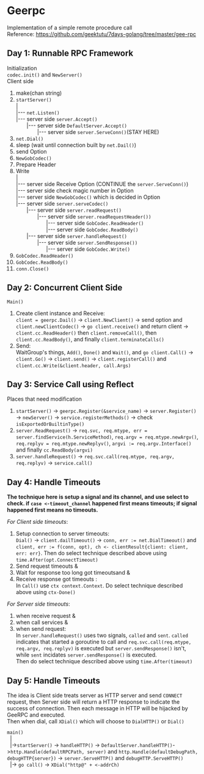# Geerpc
Implementation of a simple remote procedure call <br>
Reference: https://github.com/geektutu/7days-golang/tree/master/gee-rpc

## Day 1: Runnable RPC Framework<br> ##
Initialization<br>
`codec.init()` and `NewServer()` <br>
Client side
1. make(chan string)
2. `startServer()`<br>
   |<br>
   |--- `net.Listen()`<br>
   |--- server side `server.Accept()`<br>
   &nbsp;&nbsp;&nbsp;&nbsp;&nbsp;&nbsp;&nbsp;|--- server side `DefaultServer.Accept()`<br>
   &nbsp;&nbsp;&nbsp;&nbsp;&nbsp;&nbsp;&nbsp;&nbsp;&nbsp;&nbsp;&nbsp;&nbsp;&nbsp;&nbsp;|--- server side `server.ServeConn()`(STAY HERE) <br> 
3. `net.Dial()`<br>
4. sleep (wait until connection built by `net.Dail()`)
5. send Option
6. `NewGobCodec()`
7. Prepare Header
8. Write<br>
   |<br>
   |--- server side Receive Option (CONTINUE the `server.ServeConn()`)<br>
   |--- server side check magic number in Option<br>
   |--- server side `NewGobCodec()` which is decided in Option <br>
   |--- server side `server.serveCodec()`<br>
   &nbsp;&nbsp;&nbsp;&nbsp;&nbsp;&nbsp;&nbsp;|--- server side `server.readRequest()`<br>
   &nbsp;&nbsp;&nbsp;&nbsp;&nbsp;&nbsp;&nbsp;&nbsp;&nbsp;&nbsp;&nbsp;&nbsp;&nbsp;&nbsp;|--- server side `server.readRequestHeader())`<br>
   &nbsp;&nbsp;&nbsp;&nbsp;&nbsp;&nbsp;&nbsp;&nbsp;&nbsp;&nbsp;&nbsp;&nbsp;&nbsp;&nbsp;&nbsp;&nbsp;&nbsp;&nbsp;&nbsp;&nbsp;|--- server side `GobCodec.ReadHeader()`<br>
   &nbsp;&nbsp;&nbsp;&nbsp;&nbsp;&nbsp;&nbsp;&nbsp;&nbsp;&nbsp;&nbsp;&nbsp;&nbsp;&nbsp;&nbsp;&nbsp;&nbsp;&nbsp;&nbsp;&nbsp;|--- server side `GobCodec.ReadBody()`<br>
   &nbsp;&nbsp;&nbsp;&nbsp;&nbsp;&nbsp;&nbsp;|--- server side `server.handleRequest()`<br>
   &nbsp;&nbsp;&nbsp;&nbsp;&nbsp;&nbsp;&nbsp;&nbsp;&nbsp;&nbsp;&nbsp;&nbsp;&nbsp;&nbsp;|--- server side `server.SendResponse())`<br>
   &nbsp;&nbsp;&nbsp;&nbsp;&nbsp;&nbsp;&nbsp;&nbsp;&nbsp;&nbsp;&nbsp;&nbsp;&nbsp;&nbsp;&nbsp;&nbsp;&nbsp;&nbsp;&nbsp;&nbsp;|--- server side `GobCodec.Write()`<br>
9. `GobCodec.ReadHeader()`
10. `GobCodec.ReadBody()`
11. `conn.Close()`

## Day 2: Concurrent Client Side <br> ## 
`Main()`<br>
1. Create client instance and Receive: <br>
`client = geerpc.Dail()` -> `client.NewClient()` -> send option and `client.newClientCodec()` -> `go client.receive()` and return client -> `client.cc.ReadHeader()` then `client.removeCall()`, then `client.cc.ReadBody()`, and finally `client.terminateCalls()`<br>
2. Send: <br>
WaitGroup's things, `Add()`, `Done()` and `Wait()`, and `go client.Call()` -> `client.Go()` -> `client.send()` -> `client.registerCall()` and `client.cc.Write(&client.header, call.Args)`

## Day 3: Service Call using Reflect <br> ## 
Places that need modification<br>
1. `startServer()` -> `geerpc.Register(&service_name)` -> `server.Register()` -> `newServer()` -> `service.registerMethods()` -> check `isExportedOrBuiltinType()`
2. `server.ReadRequest()` -> `req.svc, req.mtype, err = server.findService(h.ServiceMethod)`, `req.argv = req.mtype.newArgv()`, `req.replyv = req.mtype.newReplyv()`, `argvi := req.argv.Interface()` and finally `cc.ReadBody(argvi)`
3. `server.handleRequest()` -> `req.svc.call(req.mtype, req.argv, req.replyv)` -> `service.call()`

## Day 4: Handle Timeouts <br> ##
__The technique here is setup a signal and its channel, and use select to check. if `case <-timeout_channel` happened first means timeouts; if signal happened first means no timeouts.__<br>

_For Client side timeouts_: <br>
1. Setup connection to server timeouts: <br>
`Dial()` -> `client.dailTimeout()` -> `conn, err := net.DialTimeout()` and `client, err := f(conn, opt), ch <- clientResult{client: client, err: err}`. Then do select technique described above using `time.After(opt.ConnectTimeout)`
2. Send request timeouts &
3. Wait for response too long got timeoutsand &
4. Receive response got timeouts : <br>
In `Call()` use `ctx context.Context`. Do select technique described above using `ctx-Done()` 

_For Server side timeouts_:<br>
1. when receive request &
2. when call services &
3. when send request:<br>
In `server.handleRequest()` uses two signals, `called` and `sent`. `called` indicates that started a goroutine to call and `req.svc.call(req.mtype, req.argv, req.replyv)` is executed but `server.sendResponse()` isn't, while `sent` incidates `server.sendResponse()` is executed.<br>
Then do select technique described above using `time.After(timeout)`

## Day 5: Handle Timeouts <br> ##
The idea is Client side treats server as HTTP server and send `CONNECT` request, then Server side will return a HTTP response to indicate the success of connection. Then each message in HTTP will be hijacked by GeeRPC and executed.<br>
Then when dial, call `XDial()` which will choose to `DialHTTP()` or `Dial()`

`main()`<br>
        &nbsp;&nbsp;|<br>
        &nbsp;&nbsp;|->`startServer()` -> `handleHTTP()` -> `DefaultServer.handleHTTP()`->`http.Handle(defaultRPCPath, server)` and `http.Handle(defaultDebugPath, debugHTTP{server})` -> `server.ServeHTTP()` and `debugHTTP.ServeHTTP()` <br>
        &nbsp;&nbsp;|-> `go call()` -> `XDial("http@" + <-addrCh)`

